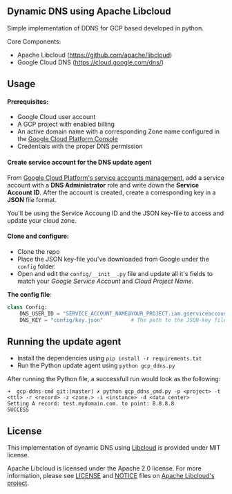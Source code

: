 
## Dynamic DNS using Apache Libcloud
Simple implementation of DDNS for GCP based developed in python.

Core Components:

- Apache Libcloud (https://github.com/apache/libcloud)
- Google Cloud DNS (https://cloud.google.com/dns/)

## Usage
#### Prerequisites:

- Google Cloud user account
- A GCP project with enabled billing
- An active domain name with a corresponding Zone name configured in the [Google Cloud Platform Console](https://console.cloud.google.com/networking/dns/)
- Credentials with the proper DNS permission


#### Create service account for the DNS update agent

From [Google Cloud Platform's service accounts management](https://console.cloud.google.com/iam-admin/serviceaccounts/project), add a service account with a **DNS Administrator** role and write down the **Service Account ID**.
After the account is created, create a corresponding key in a **JSON** file format.

You'll be using the Service Accoung ID and the JSON key-file to access and update your cloud zone.

#### Clone and configure:
* Clone the repo
* Place the JSON key-file you've downloaded from Google under the `config` folder.
* Open and edit the `config/__init__.py` file and update all it's fields to match your *Google Service Account* and *Cloud Project Name*.


**The config file**:

```python
class Config:
    DNS_USER_ID = "SERVICE_ACCOUNT_NAME@YOUR_PROJECT.iam.gserviceaccount.com" # The GCP Service Account ID
    DNS_KEY = "config/key.json" 		# The path to the JSON-key file (relative to the project's root)

```

## Running the update agent
* Install the dependencies using `pip install -r requirements.txt`
* Run the Python update agent using `python gcp_ddns.py`

After running the Python file, a successfull run would look as the following:

```
➜  gcp-ddns-cmd git:(master) ✗ python gcp_ddns_cmd.py -p <project> -t <ttl> -r <record> -z <zone.> -i <instance> -d <data center>
Setting A record: test.mydomain.com. to point: 8.8.8.8
SUCCESS
```


## License
This implementation of dynamic DNS using [Libcloud](https://github.com/apache/libcloud) is provided under MIT license.

Apache Libcloud is licensed under the Apache 2.0 license. For more information, please see [LICENSE](https://github.com/apache/libcloud/blob/trunk/LICENSE) and [NOTICE](https://github.com/apache/libcloud/blob/trunk/NOTICE) files on [Apache Libcloud's project](https://github.com/apache/libcloud).
